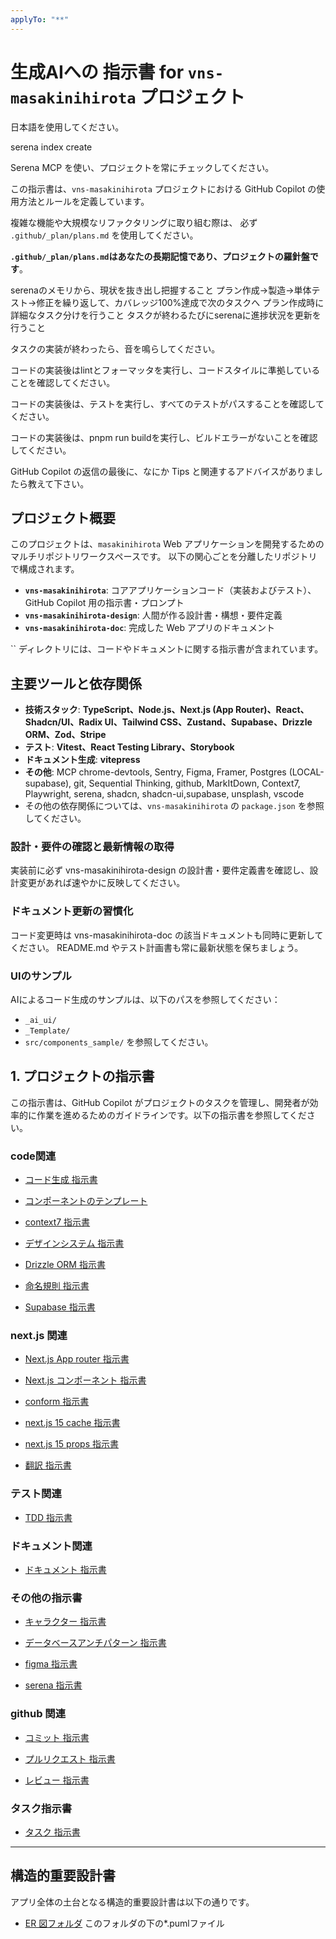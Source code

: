 ```yaml
---
applyTo: "**"
---
```


# 生成AIへの 指示書 for `vns-masakinihirota` プロジェクト

日本語を使用してください。

serena index create

Serena MCP を使い、プロジェクトを常にチェックしてください。

この指示書は、`vns-masakinihirota` プロジェクトにおける GitHub Copilot の使用方法とルールを定義しています。

複雑な機能や大規模なリファクタリングに取り組む際は、
必ず `.github/_plan/plans.md` を使用してください。

**`.github/_plan/plans.md`はあなたの長期記憶であり、プロジェクトの羅針盤です**。

serenaのメモリから、現状を抜き出し把握すること
プラン作成→製造→単体テスト→修正を繰り返して、カバレッジ100%達成で次のタスクへ
プラン作成時に詳細なタスク分けを行うこと
タスクが終わるたびにserenaに進捗状況を更新を行うこと

タスクの実装が終わったら、音を鳴らしてください。

コードの実装後はlintとフォーマッタを実行し、コードスタイルに準拠していることを確認してください。

コードの実装後は、テストを実行し、すべてのテストがパスすることを確認してください。

コードの実装後は、pnpm run buildを実行し、ビルドエラーがないことを確認してください。

GitHub Copilot の返信の最後に、なにか Tips と関連するアドバイスがありましたら教えて下さい。

## プロジェクト概要

このプロジェクトは、`masakinihirota` Web アプリケーションを開発するためのマルチリポジトリワークスペースです。
以下の関心ごとを分離したリポジトリで構成されます。

- **`vns-masakinihirota`**: コアアプリケーションコード（実装およびテスト）、GitHub Copilot 用の指示書・プロンプト
- **`vns-masakinihirota-design`**: 人間が作る設計書・構想・要件定義
- **`vns-masakinihirota-doc`**: 完成した Web アプリのドキュメント

`` ディレクトリには、コードやドキュメントに関する指示書が含まれています。

## 主要ツールと依存関係

- **技術スタック**: **TypeScript、Node.js、Next.js (App Router)、React、Shadcn/UI、Radix UI、Tailwind CSS、Zustand、Supabase、Drizzle ORM、Zod、Stripe**
- **テスト**: **Vitest、React Testing Library、Storybook**
- **ドキュメント生成**: **vitepress**
- **その他**: MCP chrome-devtools, Sentry, Figma, Framer, Postgres (LOCAL-supabase), git, Sequential Thinking, github, MarkItDown, Context7, Playwright, serena, shadcn, shadcn-ui,supabase, unsplash, vscode
- その他の依存関係については、`vns-masakinihirota` の `package.json` を参照してください。

### 設計・要件の確認と最新情報の取得

実装前に必ず vns-masakinihirota-design の設計書・要件定義書を確認し、設計変更があれば速やかに反映してください。

### ドキュメント更新の習慣化

コード変更時は vns-masakinihirota-doc の該当ドキュメントも同時に更新してください。
README.md やテスト計画書も常に最新状態を保ちましょう。

### UIのサンプル

AIによるコード生成のサンプルは、以下のパスを参照してください：

- `_ai_ui/`
- `_Template/`
- `src/components_sample/`
を参照してください。

## 1. プロジェクトの指示書

この指示書は、GitHub Copilot がプロジェクトのタスクを管理し、開発者が効率的に作業を進めるためのガイドラインです。以下の指示書を参照してください。

### code関連

- [コード生成 指示書](./instructions/code/codeGeneration.instructions.md)

- [コンポーネントのテンプレート](./instructions/code/codeTemplate.instructions.md)

- [context7 指示書](./instructions/code/context7.instructions.md)

- [デザインシステム 指示書](./instructions/code/design-system.instructions.md)

- [Drizzle ORM 指示書](./instructions/code/drizzle-orm.instructions.md)

- [命名規則 指示書](./instructions/code/namingConventions.instructions.md)

- [Supabase 指示書](./instructions/code/supabase.instructions.md)

### next.js 関連

- [Next.js App router 指示書](./instructions/code_next.js/appRouter.instructions.md)

- [Next.js コンポーネント 指示書](./instructions/code_next.js/component.instructions.md)

- [conform 指示書](./instructions/code_next.js/conform.instructions.md)

- [next.js 15 cache 指示書](./instructions/code_next.js/next.js15-cache.instructions.md)

- [next.js 15 props 指示書](./instructions/code_next.js/next.js15-props.instructions.md)

- [翻訳 指示書](./instructions/code_next.js/translation.instructions.md)

### テスト関連

- [TDD 指示書](./instructions/code_test/TDD.instructions.md)

### ドキュメント関連

- [ドキュメント 指示書](./instructions/document/document.instructions.md)

### その他の指示書

- [キャラクター 指示書](./instructions/etc/character.instructions.md)

- [データベースアンチパターン 指示書](./instructions/etc/database-anti-patterns.instructions.md)

- [figma 指示書](./instructions/etc/figma.instructions.md)

- [serena 指示書](./instructions/etc/serena-MCP.instructions.md)

### github 関連

- [コミット 指示書](./instructions/github/commit-message.instructions.md)

- [プルリクエスト 指示書](./instructions/github/pullRequest.instructions.md)

- [レビュー 指示書](./instructions/github/review.instructions.md)

### タスク指示書

- [タスク 指示書](./instructions/tasks/tasks.instructions.md)

---

## 構造的重要設計書

アプリ全体の土台となる構造的重要設計書は以下の通りです。

- [ER 図フォルダ](../drizzle/ER図/)
    このフォルダの下の*.pumlファイル
